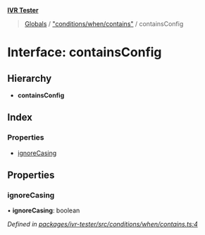 **[IVR Tester](../README.md)**

> [Globals](../README.md) / ["conditions/when/contains"](../modules/_conditions_when_contains_.md) / containsConfig

# Interface: containsConfig

## Hierarchy

* **containsConfig**

## Index

### Properties

* [ignoreCasing](_conditions_when_contains_.containsconfig.md#ignorecasing)

## Properties

### ignoreCasing

•  **ignoreCasing**: boolean

*Defined in [packages/ivr-tester/src/conditions/when/contains.ts:4](https://github.com/SketchingDev/ivr-tester/blob/86cd37b/packages/ivr-tester/src/conditions/when/contains.ts#L4)*

